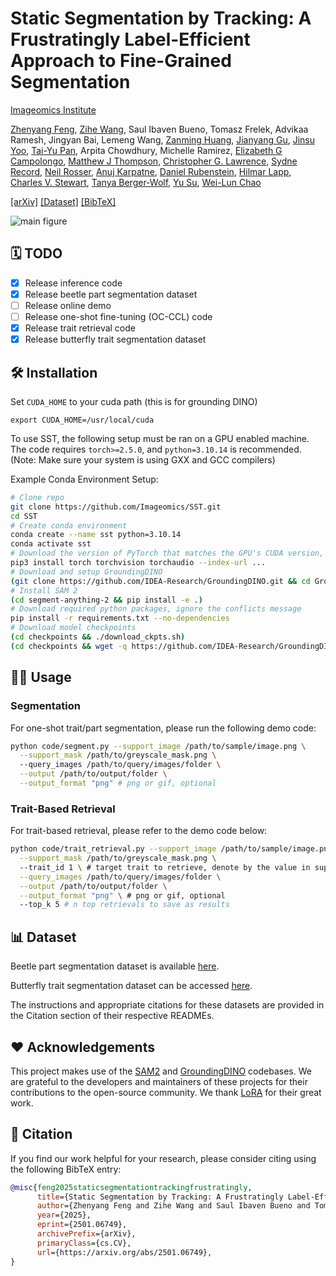 # Static Segmentation by Tracking: A Frustratingly Label-Efficient Approach to Fine-Grained Segmentation
[Imageomics Institute](https://imageomics.osu.edu/)

[Zhenyang Feng](https://defisch.github.io/), [Zihe Wang](https://ziheherzwang.github.io/HerzWangWebsite/), Saul Ibaven Bueno, Tomasz Frelek, Advikaa Ramesh, Jingyan Bai, Lemeng Wang, [Zanming Huang](https://tzmhuang.github.io/), [Jianyang Gu](https://vimar-gu.github.io/), [Jinsu Yoo](https://jinsuyoo.info/), [Tai-Yu Pan](https://tydpan.github.io/), Arpita Chowdhury, Michelle Ramirez, [Elizabeth G Campolongo](https://egrace479.github.io/), [Matthew J Thompson](https://www.linkedin.com/in/thompson-m-j/), [Christopher G. Lawrence](https://eeb.princeton.edu/people/christopher-lawrence), [Sydne Record](https://umaine.edu/wle/faculty-staff-directory/sydne-record/), [Neil Rosser](https://people.miami.edu/profile/74f02be76bd3ae57ed9edfdad0a3f76d), [Anuj Karpatne](https://anujkarpatne.github.io/), [Daniel Rubenstein](https://eeb.princeton.edu/people/daniel-rubenstein), [Hilmar Lapp](https://lappland.io/), [Charles V. Stewart](https://www.cs.rpi.edu/~stewart/), [Tanya Berger-Wolf](https://cse.osu.edu/people/berger-wolf.1), [Yu Su](https://ysu1989.github.io/), [Wei-Lun Chao](https://sites.google.com/view/wei-lun-harry-chao)

[[arXiv]](https://arxiv.org/abs/2501.06749) [[Dataset]](https://github.com/Imageomics/NEON_beetles_masks.git) [[BibTeX]](#-citation)

![main figure](assets/main.png)

## 🗓️ TODO
- [x] Release inference code
- [x] Release beetle part segmentation dataset
- [ ] Release online demo
- [ ] Release one-shot fine-tuning (OC-CCL) code
- [x] Release trait retrieval code
- [x] Release butterfly trait segmentation dataset

## 🛠️ Installation
Set `CUDA_HOME` to your cuda path (this is for grounding DINO)
```
export CUDA_HOME=/usr/local/cuda

```


To use SST, the following setup must be ran on a GPU enabled machine. The code requires `torch>=2.5.0`, and `python=3.10.14` is recommended. (Note: Make sure your system is using GXX and GCC compilers)

Example Conda Environment Setup:
```bash
# Clone repo
git clone https://github.com/Imageomics/SST.git
cd SST
# Create conda environment
conda create --name sst python=3.10.14
conda activate sst
# Download the version of PyTorch that matches the GPU's CUDA version, see https://pytorch.org/get-started/locally/
pip3 install torch torchvision torchaudio --index-url ...
# Download and setup GroundingDINO
(git clone https://github.com/IDEA-Research/GroundingDINO.git && cd GroundingDINO/ && pip install -e .)
# Install SAM 2
(cd segment-anything-2 && pip install -e .)
# Download required python packages, ignore the conflicts message
pip install -r requirements.txt --no-dependencies
# Download model checkpoints
(cd checkpoints && ./download_ckpts.sh)
(cd checkpoints && wget -q https://github.com/IDEA-Research/GroundingDINO/releases/download/v0.1.0-alpha/groundingdino_swint_ogc.pth)
```

## 🧑‍💻 Usage

### Segmentation
For one-shot trait/part segmentation, please run the following demo code:
```bash
python code/segment.py --support_image /path/to/sample/image.png \
  --support_mask /path/to/greyscale_mask.png \ 
  --query_images /path/to/query/images/folder \
  --output /path/to/output/folder \
  --output_format "png" # png or gif, optional
```
### Trait-Based Retrieval
For trait-based retrieval, please refer to the demo code below:
```bash
python code/trait_retrieval.py --support_image /path/to/sample/image.png \
  --support_mask /path/to/greyscale_mask.png \ 
  --trait_id 1 \ # target trait to retrieve, denote by the value in support mask  \
  --query_images /path/to/query/images/folder \
  --output /path/to/output/folder \
  --output_format "png" \ # png or gif, optional
  --top_k 5 # n top retrievals to save as results
```

## 📊 Dataset
Beetle part segmentation dataset is available [here](data/neon_beetles/).

Butterfly trait segmentation dataset can be accessed [here](data/cambridge_butterfly/).

The instructions and appropriate citations for these datasets are provided in the Citation section of their respective READMEs.

## ❤️ Acknowledgements
This project makes use of the [SAM2](https://github.com/facebookresearch/sam2) and [GroundingDINO](https://github.com/IDEA-Research/GroundingDINO) codebases. We are grateful to the developers and maintainers of these projects for their contributions to the open-source community.
We thank [LoRA](https://github.com/microsoft/LoRA) for their great work.


## 📝 Citation
If you find our work helpful for your research, please consider citing using the following BibTeX entry:
```bibtex
@misc{feng2025staticsegmentationtrackingfrustratingly,
      title={Static Segmentation by Tracking: A Frustratingly Label-Efficient Approach to Fine-Grained Segmentation}, 
      author={Zhenyang Feng and Zihe Wang and Saul Ibaven Bueno and Tomasz Frelek and Advikaa Ramesh and Jingyan Bai and Lemeng Wang and Zanming Huang and Jianyang Gu and Jinsu Yoo and Tai-Yu Pan and Arpita Chowdhury and Michelle Ramirez and Elizabeth G. Campolongo and Matthew J. Thompson and Christopher G. Lawrence and Sydne Record and Neil Rosser and Anuj Karpatne and Daniel Rubenstein and Hilmar Lapp and Charles V. Stewart and Tanya Berger-Wolf and Yu Su and Wei-Lun Chao},
      year={2025},
      eprint={2501.06749},
      archivePrefix={arXiv},
      primaryClass={cs.CV},
      url={https://arxiv.org/abs/2501.06749}, 
}
```
